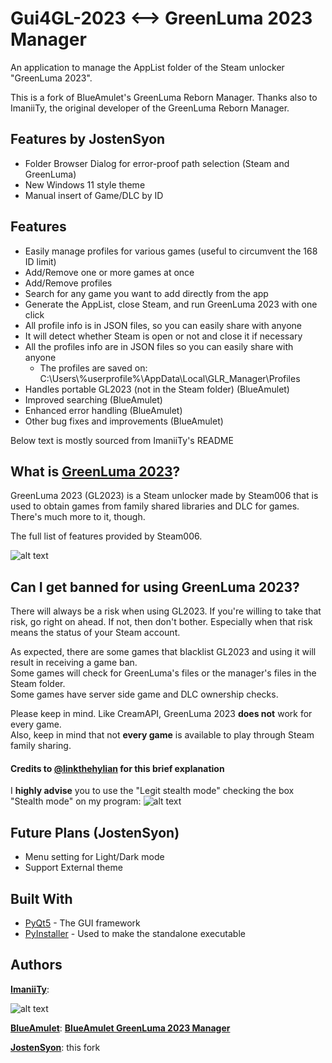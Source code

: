 # Gui4GL-2023 <--> GreenLuma 2023 Manager
An application to manage the AppList folder of the Steam unlocker "GreenLuma 2023".

This is a fork of BlueAmulet's GreenLuma Reborn Manager. 
Thanks also to ImaniiTy, the original developer of the GreenLuma Reborn Manager.


## Features by JostenSyon
- Folder Browser Dialog for error-proof path selection (Steam and GreenLuma)
- New Windows 11 style theme
- Manual insert of Game/DLC by ID

## Features
- Easily manage profiles for various games (useful to circumvent the 168 ID limit)
- Add/Remove one or more games at once
- Add/Remove profiles
- Search for any game you want to add directly from the app
- Generate the AppList, close Steam, and run GreenLuma 2023 with one click
- All profile info is in JSON files, so you can easily share with anyone
- It will detect whether Steam is open or not and close it if necessary
- All the profiles info are in JSON files so you can easily share with anyone
  - The profiles are saved on: C:\Users\\%userprofile%\AppData\Local\GLR_Manager\Profiles
- Handles portable GL2023 (not in the Steam folder) (BlueAmulet)
- Improved searching (BlueAmulet)
- Enhanced error handling (BlueAmulet)
- Other bug fixes and improvements (BlueAmulet)



Below text is mostly sourced from ImaniiTy's README
## What is [GreenLuma 2023](https://cs.rin.ru/forum/viewtopic.php?f=29&t=103709)?
GreenLuma 2023 (GL2023) is a Steam unlocker made by Steam006 that is used to obtain games from family shared libraries and DLC for games. There's much more to it, though.

The full list of features provided by Steam006.

![alt text](https://i.imgur.com/D18pz0f.png)

## Can I get banned for using GreenLuma 2023?
There will always be a risk when using GL2023. If you're willing to take that risk, go right on ahead. If not, then don't bother. Especially when that risk means the status of your Steam account.

As expected, there are some games that blacklist GL2023 and using it will result in receiving a game ban.  
Some games will check for GreenLuma's files or the manager's files in the Steam folder.  
Some games have server side game and DLC ownership checks.

Please keep in mind. Like CreamAPI, GreenLuma 2023 **does not** work for every game.  
Also, keep in mind that not **every game** is available to play through Steam family sharing.

#### Credits to [@linkthehylian](https://github.com/linkthehylian) for this brief explanation

I **highly advise** you to use the "Legit stealth mode" checking the box "Stealth mode" on my program:
![alt text](https://i.imgur.com/xpAXU1b.png)



## Future Plans (JostenSyon)
- Menu setting for Light/Dark mode
- Support External theme

## Built With
* [PyQt5](https://www.riverbankcomputing.com/software/pyqt/intro) - The GUI framework
* [PyInstaller](https://pyinstaller.readthedocs.io/en/stable/index.html) - Used to make the standalone executable


## Authors
[**ImaniiTy**](https://github.com/ImaniiTy):

![alt text](https://i.imgur.com/zmS7oBs.gif)

[**BlueAmulet**](https://github.com/BlueAmulet): **[BlueAmulet GreenLuma 2023 Manager](https://github.com/BlueAmulet/GreenLuma-2023-Manager/releases/latest)**

[**JostenSyon**](https://github.com/JostenSyon): this fork
